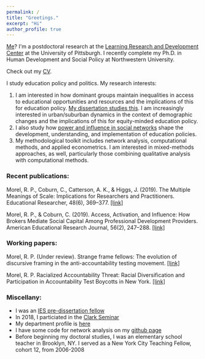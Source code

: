 ```yaml
---
permalink: /
title: "Greetings."
excerpt: "Hi"
author_profile: true
---
```


[Me](http://ramorel.github.io/about)? I'm a postdoctoral research at the [Learning Research and Development Center](http://www.lrdc.pitt.edu/) at the University of Pittsburgh. I recently complete my Ph.D. in Human Development and Social Policy at Northwestern University.

Check out my [CV](https://ramorel.github.io/cv/).

I study education policy and politics. My research interests:
 1. I am interested in how dominant groups maintain inequalities in access to educational opportunities and resources and the implications of this for education policy. [My dissertation studies this](https://ramorel.github.io/research/dissertation/). I am increasingly interested in urban/suburban dynamics in the context of demographic changes and the implications of this for equity-minded education policy.
 2. I also study how [power and influence in social networks](http://journals.sagepub.com/doi/full/10.3102/0002831218788528) shape the development, understanding, and implementation of education policies. 
 3. My methodological toolkit includes network analysis, computational methods, and applied econometrics. I am interested in mixed-methods approaches, as well, particularly those combining qualitative analysis with computational methods.

### Recent publications:

Morel, R. P., Coburn, C., Catterson, A. K., & Higgs, J. (2019). The Multiple Meanings of Scale: Implications for Researchers and Practitioners. Educational Researcher, 48(6), 369–377. [[link]](https://journals.sagepub.com/doi/full/10.3102/0013189X19860531)

Morel, R. P., & Coburn, C. (2019). Access, Activation, and Influence: How Brokers Mediate Social Capital Among Professional Development Providers. American Educational Research Journal, 56(2), 247–288. [[link]](http://doi.org/10.3102/0002831218788528)

### Working papers:

Morel, R. P. (Under review). Strange frame fellows: The evolution of discursive framing in the anti-accountability testing movement. [[link]](http://ramorel.github.io/files/study2_working_paper.pdf)

Morel, R. P. Racialized Accountability Threat: Racial Diversification and Participation in Accountability Test Boycotts in New York. [[link]](http://ramorel.github.io/files/study3_working_paper.pdf)

### Miscellany:

- I was an [IES pre-dissertation fellow](http://www.mpes.sesp.northwestern.edu/people/current-students/)
- In 2018, I particiated in the [Clark Seminar](http://www.ucea.org/grad-student-focus/clark-seminar-participants/)
- My department profile is [here](http://www.sesp.northwestern.edu/profile/?p=22703&/RichardPaquin%20Morel/)
- I have some code for network analysis on my [github page](http://www.github.com/ramorel)
- Before beginning my doctoral studies, I was an elementary school teacher in Brooklyn, NY. I served as a New York City Teaching Fellow, cohort 12, from 2006-2008
